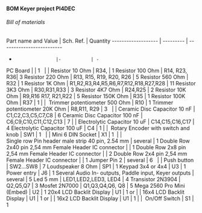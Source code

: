 #### BOM  Keyer project PI4DEC

###### Bill of materials

Part name and Value | Sch. Ref. | Quantity 
------------------- | --------- | ------------------------- 
-                    |-           | - 
PC Board            |           | 1 
                    |           | 
Resistor 10 Ohm     | R34,      | 1 
Resistor 100 Ohm    | R14, R23, R36| 3 
Resistor 220 Ohm    | R13, R15, R19, R20, R26 | 5 
Resistor 560 Ohm    | R32       | 1 
Resistor 1K Ohm     | R1,R2,R3,R4,R5,R6,R7,R12,R18,R27,R28 | 11 
Resistor 3K3 Ohm    | R30,R31,R33 | 3 
Resistor 4K7 Ohm    | R24,R25   | 2 
Resistor 10K Ohm    | R9,R16 R17, R21,R22 | 5 
Resistor 150K Ohm   | R35       | 1 
Resistor 100K Ohm   | R37       | 1 
                    |           | 
Trimmer potentiometer 500 Ohm | R10 | 1 
Trimmer potentiometer 20K Ohm | R8,R11, R29 | 3 
                    |            | 
Ceramic Disc Capacitor 10 nF | C1,C2,C3,C5,C7,C8 | 6 
Ceramic Disc Capacitor 100 nF | C6,C9,C10,C11,C12,C13 | 7 
                         |     | 
Electrolytic Capacitor 10 uF | C14,C15,C16,C17 | 4 
Electrolytic Capacitor 100 uF | C4             | 1 
                              |                | 
Rotary Encoder with switch and knob | SW1       | 1 
  |  | 
Mini 6 DIN  Socket | X1 | 1 
 |  |  
Single row Pin header male strip 40 pin, 2.54 mm | several | 1 
Double Row 2x40 pin 2,54 mm Female Header IC connector | | 1 
Double Row 2x8 pin 2,54 mm Female Header IC connector |  | 2 
Double Row 2x4 pin 2,54 mm Female Header IC connector |  | 1 
Jumper Pin 2 | several | 6 
   |  | 
Push button | SW2…SW8 | 7 
Loudspeaker 8 Ohm | SP1 | 1 
Keypad 3x4 or 4x4 | U3 | 1 
Power entry | J6 | 1
Several Audio In- outputs, Paddle input, Keyer outputs | several | 5
Led 5 mm | LED1,LED2,LED3, LED4 | 4
Transistor 2N3904 | Q2,Q5,Q7 | 3
Mosfet 2N7000 | Q1,Q3,Q4,Q6, Q8 | 5
Mega 2560 Pro Mini (Embed) | U2 | 1
20x4 LCD Backlit Display | U1 | 1
or | |
16x4 LCD Backlit Display | U1 | 1
or | |
16x2 LCD Backlit Display | U1 | 1
   | | 
On/Off Switch | S1 | 1
